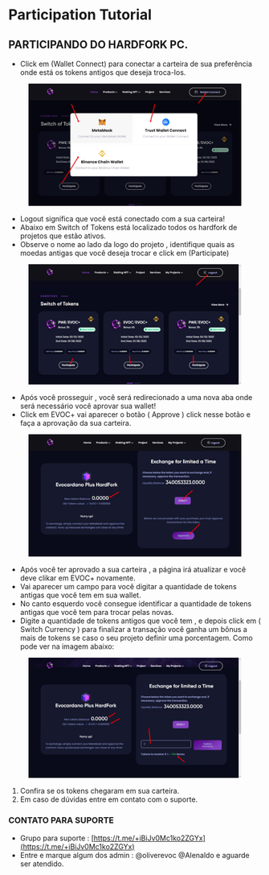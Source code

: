 # Participation Tutorial

## PARTICIPANDO DO HARDFORK PC.

* Click em (Wallet Connect) para conectar a carteira de sua preferência onde está os tokens antigos que deseja troca-los.

<figure><img src="../../.gitbook/assets/tuto02.jpg" alt=""><figcaption></figcaption></figure>

* Logout significa que você está conectado com a sua carteira!
* Abaixo em Switch of Tokens está localizado todos os hardfork de projetos que estão ativos.
* Observe o nome ao lado da logo do projeto , identifique quais as moedas antigas que você deseja trocar e click em (Participate)&#x20;

<figure><img src="../../.gitbook/assets/Tuto03.jpg" alt=""><figcaption></figcaption></figure>

* Após você  prosseguir , você será redirecionado a uma nova aba onde será necessário você aprovar sua wallet!
* Click em EVOC+ vai aparecer o botão ( Approve ) click nesse botão e faça a aprovação da sua carteira.

<figure><img src="../../.gitbook/assets/tuto05.jpg" alt=""><figcaption></figcaption></figure>

* Após você ter aprovado a sua carteira , a página irá atualizar e você deve clikar em EVOC+ novamente.
* Vai aparecer um campo para você digitar a quantidade de tokens antigas que você tem em sua wallet.
* &#x20;No canto esquerdo você consegue identificar a quantidade de tokens antigas que você tem para trocar pelas novas.&#x20;
* Digite a quantidade de tokens antigos que você tem ,  e depois click em   ( Switch Currency ) para finalizar a transação você ganha um bônus a mais de tokens se caso o seu projeto definir uma porcentagem. Como pode ver na imagem abaixo:

<figure><img src="../../.gitbook/assets/tuto06.jpg" alt=""><figcaption></figcaption></figure>

1. Confira se os tokens chegaram em sua carteira.
2. Em caso de dúvidas entre em contato com o suporte.

### CONTATO PARA SUPORTE

* Grupo  para suporte : [https://t.me/+iBiJv0Mc1ko2ZGYx](https://t.me/+iBiJv0Mc1ko2ZGYx)
* Entre e marque algum dos admin : @oliverevoc @Alenaldo e aguarde ser atendido.
